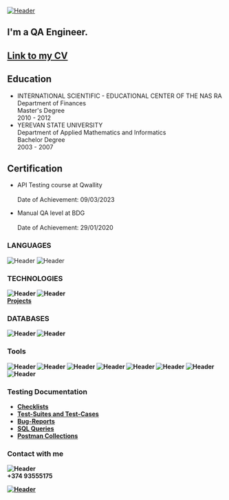 [![Header](https://github.com/artichokeee/artichokeee/blob/main/assets/Frame%20635%20(3).png)](https://artsiomrusau.com/)
## I'm a QA Engineer. 
## [Link to my CV](https://drive.google.com/file/d/1HaeXlUL-Wttj7Vw5niHmE1ggbuYMVVBs/view?usp=sharing/)

## Education
<!-- Education:START -->
- INTERNATIONAL SCIENTIFIC - EDUCATIONAL CENTER OF THE NAS RA  
     Department of Finances
   <br> Master's Degree
    <br>  2010 - 2012
    <br> 
- YEREVAN STATE UNIVERSITY    
  Department of Applied Mathematics and Informatics
   <br> Bachelor Degree
    <br> 2003 - 2007
<!-- Education:END -->

## Certification
<!-- Certification:START -->
- API Testing course at Qwallity  
  <br> Date of Achievement: 09/03/2023
  
- Manual QA level at BDG    
  <br> Date of Achievement: 29/01/2020
<!-- Certification:END -->

### LANGUAGES
![Header](https://img.shields.io/badge/Java%20Script-090909?style=for-the-badge&logo=javascript&logoColor=7ede2b)
![Header](https://img.shields.io/badge/Python-090909?style=for-the-badge&logo=python&logoColor=7ede2b)

### <b> TECHNOLOGIES
![Header](https://img.shields.io/badge/HTML-090909?style=for-the-badge&logo=html&logoColor=7ede2b)
![Header](https://img.shields.io/badge/CSS-090909?style=for-the-badge&logo=css&logoColor=7ede2b)
<br>[Projects](https://github.com/artichokeee/checklist)

### DATABASES
![Header](https://img.shields.io/badge/MySQL-090909?style=for-the-badge&logo=mysql&logoColor=00618a)
![Header](https://img.shields.io/badge/SQLite-090909?style=for-the-badge&logo=sqlite&logoColor=7ede2b)

### Tools
![Header](https://img.shields.io/badge/Postman-090909?style=for-the-badge&logo=postman&logoColor=f76935)
![Header](https://img.shields.io/badge/Swagger-090909?style=for-the-badge&logo=swagger&logoColor=7ede2b)
![Header](https://img.shields.io/badge/Jenkins-090909?style=for-the-badge&logo=jenkins&logoColor=f7f7f7)
![Header](https://img.shields.io/badge/Github-090909?style=for-the-badge&logo=github&logoColor=8cc4d7)
![Header](https://img.shields.io/badge/Figma-090909?style=for-the-badge&logo=figma&logoColor=7d5fa6)
![Header](https://img.shields.io/badge/JMeter-090909?style=for-the-badge&logo=jmeter&logoColor=7ede2b)
![Header](https://img.shields.io/badge/Microsoft%20Visual%20Studio-090909?style=for-the-badge&logo=microsoftvisualstudio&logoColor=7ede2b)
![Header](https://img.shields.io/badge/Burp%20Suit-090909?style=for-the-badge&logo=burpsuite&logoColor=7ede2b)


### Testing Documentation

- [Checklists](https://github.com/artichokeee/checklist)
- [Test-Suites and Test-Cases](https://github.com/artichokeee/test-cases)
- [Bug-Reports](https://github.com/artichokeee/bug-reports)
- [SQL Queries](https://github.com/artichokeee/SQL)
- [Postman Collections](https://github.com/artichokeee/postman)

### Contact with me
![Header](https://img.shields.io/badge/Mobile%20Phone-090909?style=for-the-badge&logo=mobilephone&logoColor=7ede2b)
<br> +374 93555175

[![Header](https://img.shields.io/badge/Linkedin-090909?style=for-the-badge&logo=linkedin&logoColor=0073b1)](https://www.linkedin.com/in/tehmine-hambardzumyan-653165100/)
